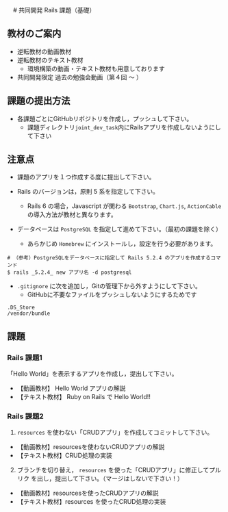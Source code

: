 　# 共同開発 Rails 課題（基礎）

## 教材のご案内

- 逆転教材の動画教材
- 逆転教材のテキスト教材
  - 環境構築の動画・テキスト教材も用意しております
- 共同開発限定 過去の勉強会動画（第４回 〜 ）

## 課題の提出方法

- 各課題ごとにGitHubリポジトリを作成し，プッシュして下さい。
  - 課題ディレクトリ`joint_dev_task`内にRailsアプリを作成しないようにして下さい

## 注意点

- 課題のアプリを１つ作成する度に提出して下さい。

- Rails のバージョンは，原則 5 系を指定して下さい。
  - Rails 6 の場合，Javascript が関わる `Bootstrap`, `Chart.js`, `ActionCable` の導入方法が教材と異なります。

- データベースは `PostgreSQL` を指定して進めて下さい。（最初の課題を除く）
  - あらかじめ `Homebrew` にインストールし，設定を行う必要があります。

```
# （参考）PostgreSQLをデータベースに指定して Rails 5.2.4 のアプリを作成するコマンド
$ rails _5.2.4_ new アプリ名 -d postgresql
```

- `.gitignore` に次を追加し，Gitの管理下から外すようにして下さい。
  - GitHubに不要なファイルをプッシュしないようにするためです

```
.DS_Store
/vendor/bundle
```

## 課題

### Rails 課題1

「Hello World」を表示するアプリを作成し，提出して下さい。
- 【動画教材】 Hello World アプリの解説
- 【テキスト教材】 Ruby on Rails で Hello World!!

### Rails 課題2

1. `resources` を使わない「CRUDアプリ」を作成してコミットして下さい。

- 【動画教材】resourcesを使わないCRUDアプリの解説
- 【テキスト教材】CRUD処理の実装

2. ブランチを切り替え， `resources` を使った「CRUDアプリ」に修正してプルリク を出し，提出して下さい。（マージはしないで下さい！）

- 【動画教材】resourcesを使ったCRUDアプリの解説
- 【テキスト教材】resources を使ったCRUD処理の実装
